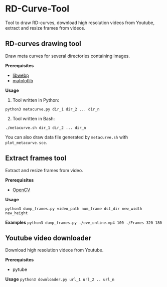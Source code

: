 # RD-Curve-Tool

Tool to draw RD-curves, download high resolution videos from Youtube, extract and resize frames from videos. 

## RD-curves drawing tool
Draw meta curves for several directories containing images.

**Prerequisites**
- [libwebp](https://github.com/webmproject/libwebp)
- [matplotlib](https://matplotlib.org/users/installing.html)

**Usage**
1. Tool written in Python: 

`python3 metacurve.py dir_1 dir_2 ... dir_n`

2. Tool written in Bash:

`./metacurve.sh dir_1 dir_2 ... dir_n`

You can also draw data file generated by `metacurve.sh` with `plot_metacurve.sce`.

## Extract frames tool
Extract and resize frames from video.

**Prerequisites**
- [OpenCV](https://opencv.org)

**Usage**

`python3 dump_frames.py video_path num_frame dst_dir new_width new_height`

**Examples**
`python3 dump_frames.py ./eve_online.mp4 100 ./Frames 320 180`

## Youtube video downloader
Download high resolution videos from Youtube.

**Prerequisites**
- pytube

**Usage**
`python3 downloader.py url_1 url_2 .. url_n`



